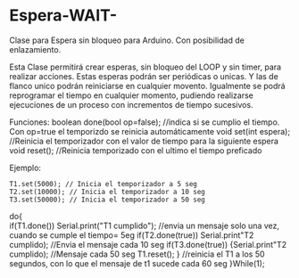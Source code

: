 # Espera-WAIT-
Clase para Espera sin bloqueo para Arduino. Con posibilidad de enlazamiento.

Esta Clase permitirá crear esperas, sin bloqueo del LOOP y sin timer, para realizar acciones.
Estas esperas podrán ser periódicas o unicas. Y las de flanco unico podrán reiniciarse en cualquier movento.
Igualmente se podrá reprogramar el tiempo en cualquier momento, pudiendo realizarse ejecuciones de un proceso con 
incrementos de tiempo sucesivos.

Funciones:
   boolean done(bool op=false); //indica si se cumplio el tiempo. Con op=true el temporizdo se reinicia automáticamente
   void set(int espera);  //Reinicia el temporizador con el valor de tiempo para la siguiente espera
   void reset(); //Reinicia temporizado con el ultimo el tiempo preficado

Ejemplo:

    T1.set(5000); // Inicia el temporizador a 5 seg
    T2.set(10000); // Inicia el temporizador a 10 seg
    T3.set(50000); // Inicia el temporizador a 50 seg
 do{   
    if(T1.done()) Serial.print("T1 cumplido");  //envia un mensaje solo una vez, cuando se cumple el tiempo= 5eg
    if(T2.done(true)) Serial.print"T2 cumplido); //Envia el mensaje cada 10 seg
    if(T3.done(true)) {Serial.print"T2 cumplido); //Mensaje cada 50 seg
                      T1.reset(); } //reinicia el T1 a los 50 segundos, con lo que el mensaje de t1 sucede cada 60 seg
}While(1);

